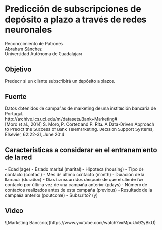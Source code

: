 # Predicción de subscripciones de depósito a plazo a través de redes neuronales

Reconocimiento de Patrones</br>
Abraham Sánchez</br>
Universidad Autónoma de Guadalajara</br>

<h2>Objetivo</h2>
Predecir si un cliente subscribirá un depósito a plazos.

<h2>Fuente</h2>
Datos obtenidos de campañas de marketing de una institución bancaria de Portugal.<br>
http://archive.ics.uci.edu/ml/datasets/Bank+Marketing# <br>
[Moro et al., 2014] S. Moro, P. Cortez and P. Rita. A Data-Driven Approach to Predict the Success of Bank Telemarketing. Decision Support Systems, Elsevier, 62:22-31, June 2014

<h2>Características a considerar en el entranamiento de la red</h2>
- Edad (age)
- Estado marital (marital)
- Hipoteca (housing)
- Tipo de contacto (contact)
- Mes de último contacto (month)
- Duración de la llamada (duration)
- Días transcurridos después de que el cliente fue contacto por última vez de una campaña anterior (pdays)
- Número de contactos realizados antes de esta campaña (previous)
- Resultado de la campaña anterior (poutcome)
- Subscrito? (y)

<h2>Video</h2>
![Marketing Bancario](https://www.youtube.com/watch?v=MpuUx92yBkU)
